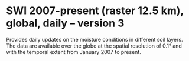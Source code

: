 #  SWI 2007-present (raster 12.5 km), global, daily – version 3

Provides daily updates on the moisture conditions in different soil layers. The data are available over the globe at the spatial resolution of 0.1° and with the temporal extent from January 2007 to present.